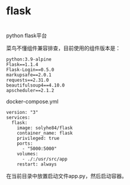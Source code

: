 # flask
#  
python flask平台  

菜鸟不懂组件兼容排查，目前使用的组件版本是：  
```
python:3.9-alpine
Flask==1.1.4
Flask-Login==0.5.0
markupsafe==2.0.1
requests==2.31.0
beautifulsoup4==4.10.0
apscheduler==2.1.2
```

docker-compose.yml  
```
version: "3"
services:
  flask:
    image: solyhe84/flask
    container_name: flask
    privileged: true
    ports:
      - "5000:5000"
    volumes:
      - ./:/usr/src/app
    restart: always
```
在当前目录中放置启动文件app.py，然后启动容器。


